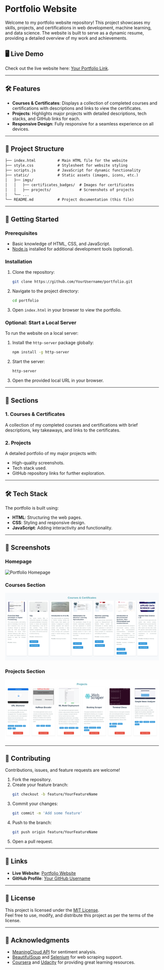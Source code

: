 
# Portfolio Website  

Welcome to my portfolio website repository! This project showcases my skills, projects, and certifications in web development, machine learning, and data science. The website is built to serve as a dynamic resume, providing a detailed overview of my work and achievements.  

## 🖥️ Live Demo  
Check out the live website here: [Your Portfolio Link](#).  

---

## 🛠️ Features  
- **Courses & Certificates**: Displays a collection of completed courses and certifications with descriptions and links to view the certificates.  
- **Projects**: Highlights major projects with detailed descriptions, tech stacks, and GitHub links for each.  
- **Responsive Design**: Fully responsive for a seamless experience on all devices.  

---

## 📂 Project Structure  
```plaintext
├── index.html          # Main HTML file for the website
├── style.css           # Stylesheet for website styling
├── scripts.js          # JavaScript for dynamic functionality
├── static/             # Static assets (images, icons, etc.)
│   ├── imgs/
│   │   ├── certificates_badges/  # Images for certificates
│   │   ├── projects/             # Screenshots of projects
│   └── ...
└── README.md           # Project documentation (this file)
```

---

## 🚀 Getting Started  

### Prerequisites  
- Basic knowledge of HTML, CSS, and JavaScript.  
- [Node.js](https://nodejs.org/) installed for additional development tools (optional).  

### Installation  
1. Clone the repository:  
   ```bash
   git clone https://github.com/YourUsername/portfolio.git
   ```  
2. Navigate to the project directory:  
   ```bash
   cd portfolio  
   ```  
3. Open `index.html` in your browser to view the portfolio.  

### Optional: Start a Local Server  
To run the website on a local server:  
1. Install the `http-server` package globally:  
   ```bash
   npm install -g http-server  
   ```  
2. Start the server:  
   ```bash
   http-server  
   ```  
3. Open the provided local URL in your browser.  

---

## 📜 Sections  

### 1. **Courses & Certificates**  
A collection of my completed courses and certifications with brief descriptions, key takeaways, and links to the certificates.  

### 2. **Projects**  
A detailed portfolio of my major projects with:  
- High-quality screenshots.  
- Tech stack used.  
- GitHub repository links for further exploration.  

---

## 🛠️ Tech Stack  
The portfolio is built using:  
- **HTML**: Structuring the web pages.  
- **CSS**: Styling and responsive design.  
- **JavaScript**: Adding interactivity and functionality.  

---

## 📸 Screenshots  
### Homepage  
![Portfolio Homepage](static/imgs/portfolio_homepage.png)  

### Courses Section  
![Courses Section](static/imgs/courses_section.png)  

### Projects Section  
![Projects Section](static/imgs/projects_section.png)  

---

## 🤝 Contributing  
Contributions, issues, and feature requests are welcome!  
1. Fork the repository.  
2. Create your feature branch:  
   ```bash
   git checkout -b feature/YourFeatureName  
   ```  
3. Commit your changes:  
   ```bash
   git commit -m 'Add some feature'  
   ```  
4. Push to the branch:  
   ```bash
   git push origin feature/YourFeatureName  
   ```  
5. Open a pull request.  

---

## 🔗 Links  
- **Live Website**: [Portfolio Website](#)  
- **GitHub Profile**: [Your GitHub Username](https://github.com/YourUsername)  

---

## 📝 License  
This project is licensed under the [MIT License](LICENSE).  
Feel free to use, modify, and distribute this project as per the terms of the license.  

---

## 🙏 Acknowledgments  
- [MeaningCloud API](https://www.meaningcloud.com/) for sentiment analysis.  
- [BeautifulSoup](https://www.crummy.com/software/BeautifulSoup/) and [Selenium](https://selenium.dev/) for web scraping support.  
- [Coursera](https://www.coursera.org/) and [Udacity](https://www.udacity.com/) for providing great learning resources.  
